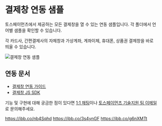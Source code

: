 # 결제창 연동 샘플

토스페이먼츠에서 제공하는 모든 결제창을 열 수 있는 연동 샘플입니다. 각 폴더에서 언어별 샘플을 확인할 수 있습니다.

각 카드사, 간편결제사의 자체창과 가상계좌, 계좌이체, 휴대폰, 상품권 결제창을 바로 띄울 수 있습니다.

![결제창 연동 샘플](https://i.ibb.co/ng621ng/payment-window-all.png)

## 연동 문서

- [결제창 연동 가이드](https://docs.tosspayments.com/guides/payment/integration)
- [결제창 JS SDK](https://docs.tosspayments.com/reference/js-sdk)

기능 및 구현에 대해 궁금한 점이 있다면 [1:1 채팅](https://discord.com/invite/VdkfJnknD9)이나 [토스페이먼츠 기술지원 팀 이메일](techsupport@tosspayments.com)로 문의해주세요.

https://ibb.co/nb4Sqhd
https://ibb.co/3s4ynGF
https://ibb.co/g6nXMTt
